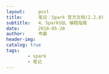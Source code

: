 ```yaml
---
layout:     post  
title:      笔记：Spark 官方文档(2.2.0)    
subtitle:   4、SparkSQL 编程指南  
date:       2018-05-20  
author:     岑晨  
header-img: 
catalog: true  
tags:  
		- spark   
		- 笔记
---
```



